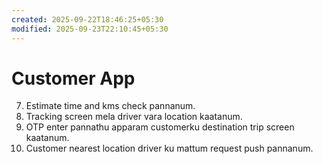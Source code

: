 ```yaml
---
created: 2025-09-22T18:46:25+05:30
modified: 2025-09-23T22:10:45+05:30
---
```


# Customer App

7. Estimate time and kms check pannanum.
9. Tracking screen mela driver vara location kaatanum.
10. OTP enter pannathu apparam customerku destination trip screen kaatanum.
11. Customer nearest location driver ku mattum request push pannanum.
